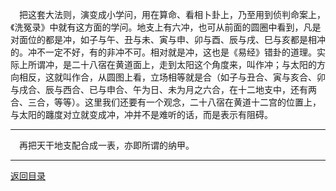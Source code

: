 &emsp;把这套大法则，演变成小学问，用在算命、看相卜卦上，乃至用到侦判命案上，《洗冤录》中就有这方面的学问。地支上有六冲，也可从前面的圆圈中看到，凡是对面位的都是冲，如子与午、丑与未、寅与申、卯与酉、辰与戌、巳与亥都是相冲的。冲不一定不好，有的非冲不可。相对就是冲，这也是《易经》错卦的道理。实际上所谓冲，是二十八宿在黄道面上，走到太阳这个角度来，叫作冲；与太阳的方向相反，这就叫作合，从圆图上看，立场相等就是合（如子与丑合、寅与亥合、卯与戌合、辰与西合、已与申合、午为日、未为月之六合，在十二地支中，还有两合、三合，等等）。这里我们还要有一个观念，二十八宿在黄道十二宫的位置上，与太阳的躔度对立就变成冲，冲并不是难听的话，而是表示有阻碍。
___
&emsp;再把天干地支配合成一表，亦即所谓的纳甲。
___
[返回目录](../../master/README.md#目录)